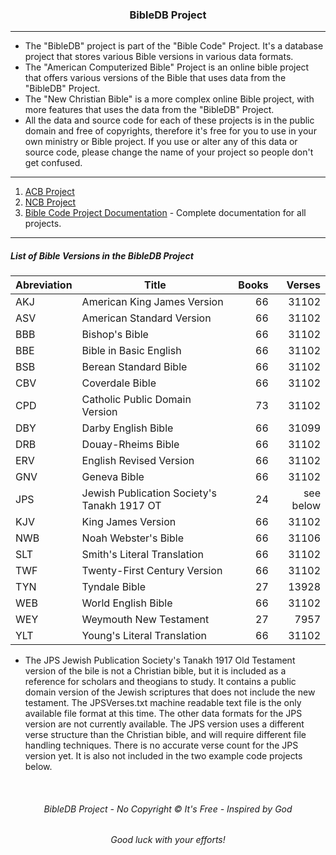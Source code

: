 <h3 align="center">BibleDB Project</h3>

---

* The "BibleDB" project is part of the "Bible Code" Project. It's a database project that stores various Bible versions in various data formats.
* The "American Computerized Bible" Project is an online bible project that offers various versions of the Bible that uses data from the "BibleDB" Project.
* The "New Christian Bible" is a more complex online Bible project, with more features that uses the data from the "BibleDB" Project.
* All the data and source code for each of these projects is in the public domain and free of copyrights, therefore it's free for you to use in your own ministry or Bible project. If you use or alter any of this data or source code, please change the name of your project so people don't get confused.

---
1. [ACB Project](https://github.com/ACB-Bible/AmericanComputerizedBible)
2. [NCB Project](https://github.com/ACB-Bible/NCB)
3. [Bible Code Project Documentation](https://github.com/ACB-Bible/DOC) - Complete documentation for all projects.
---

##### List of Bible Versions in the BibleDB Project
|Abreviation| Title| Books| Verses|
| --- | --- | ---: | ---: |
|AKJ| American King James Version| 66| 31102|
|ASV| American Standard Version| 66| 31102|
|BBB| Bishop's Bible| 66| 31102|
|BBE| Bible in Basic English| 66| 31102|
|BSB| Berean Standard  Bible| 66| 31102|
|CBV| Coverdale Bible| 66| 31102|
|CPD| Catholic Public Domain Version| 73| 31102|
|DBY| Darby English Bible| 66| 31099|
|DRB| Douay-Rheims Bible| 66| 31102|
|ERV| English Revised Version| 66| 31102|
|GNV| Geneva Bible| 66| 31102|
|JPS| Jewish Publication Society's Tanakh 1917 OT| 24| see below|
|KJV| King James Version| 66| 31102|
|NWB| Noah Webster's Bible| 66| 31106|
|SLT| Smith's Literal Translation| 66| 31102|
|TWF| Twenty-First Century Version| 66| 31102|
|TYN| Tyndale Bible| 27| 13928|
|WEB| World English Bible| 66| 31102|
|WEY| Weymouth New Testament| 27| 7957|
|YLT| Young's Literal Translation| 66| 31102|

 * The JPS Jewish Publication Society's Tanakh 1917 Old Testament version of the bile is not a Christian bible, but it is included as a reference for scholars and theogians to study. It contains a public domain version of the Jewish scriptures that does not include the new testament. The JPSVerses.txt machine readable text file is the only available file format at this time. The other data formats for the JPS version are not currently available. The JPS version uses a different verse structure than the Christian bible, and will require different file handling techniques. There is no accurate verse count for the JPS version yet. It is also not included in the two example code projects below.

<br>

<h6 align="center" title="God's Word Is Not For Sale">BibleDB Project - No Copyright © It's Free - Inspired by God</h3>
<h6 align="center">Good luck with your efforts!</h6>